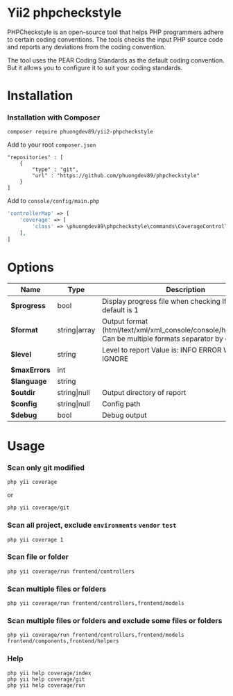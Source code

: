 Yii2 phpcheckstyle
==================

PHPCheckstyle is an open-source tool that helps PHP programmers adhere to certain coding conventions. The tools checks
the input PHP source code and reports any deviations from the coding convention.

The tool uses the PEAR Coding Standards as the default coding convention. But it allows you to configure it to suit your
coding standards.

# Installation

### Installation with Composer

```
composer require phuongdev89/yii2-phpcheckstyle
```
Add to your root `composer.json`
```
"repositories" : [
    {
        "type" : "git",
        "url" : "https://github.com/phuongdev89/phpcheckstyle"
    }
]
```
Add to `console/config/main.php`

```php
'controllerMap' => [
    'coverage' => [
        'class' => \phuongdev89\phpcheckstyle\commands\CoverageController::class,
    ],
]
```
# Options
| Name           | Type          | Description                                                                                                 | Required | Default value                               |
|----------------|---------------|-------------------------------------------------------------------------------------------------------------|----------|---------------------------------------------|
| **$progress**  | bool          | Display progress file when checking If not set, default is 1                                                | No       | true                                        |
| **$format**    | string\|array | Output format (html/text/xml/xml_console/console/html_console). Can be multiple formats separator by comma. | No       | html                                        |
| **$level**     | string        | Level to report Value is: INFO ERROR WARNING IGNORE                                                         | No       | INFO                                        |
| **$maxErrors** | int           |                                                                                                             | No       | 100                                         |
| **$language**  | string        |                                                                                                             | No       | en-us                                       |
| **$outdir**    | string\|null  | Output directory of report                                                                                  | No       | runtime/phpcheckstyle                       |
| **$config**    | string\|null  | Config path                                                                                                 | No       | phuongdev89/phpcheckstyle/phpcheckstyle.xml |
| **$debug**     | bool          | Debug output                                                                                                | No       | false                                       |
# Usage
### Scan only git modified
```
php yii coverage
```
or
```
php yii coverage/git
```
### Scan all project, exclude `environments` `vendor` `test`
```
php yii coverage 1
```
### Scan file or folder
```
php yii coverage/run frontend/controllers
```
### Scan multiple files or folders
```
php yii coverage/run frontend/controllers,frontend/models
```
### Scan multiple files or folders and exclude some files or folders
```
php yii coverage/run frontend/controllers,frontend/models frontend/components,frontend/helpers
```
### Help
```
php yii help coverage/index
php yii help coverage/git
php yii help coverage/run
```
